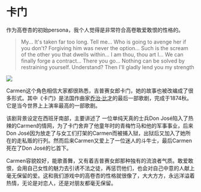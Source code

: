 # 卡门

作为高卷杏的初始persona，我个人觉得是非常符合高卷敢爱敢恨的性格的。

> My... It's taken far too long. Tell me... Who is going to avenge her if you don't? Forgiving him was never the option... Such is the scream of the other you that dwells within... I am thou, thou art I... We can finally forge a contract... There you go... Nothing can be solved by restraining yourself. Understand? Then I'll gladly lend you my strength

![](https://pic4.zhimg.com/80/v2-79cd3434bed5ad8998d67ea495fcda77_720w.jpg)

Carmen这个角色相信大家都很熟悉，吉普赛女郎卡门，她的故事也被改编成了很多形式。其中《卡门》是法国作曲家[乔治·比才](https://link.zhihu.com/?target=https%3A//zh.wikipedia.org/wiki/%25E4%25B9%2594%25E6%25B2%25BB%25C2%25B7%25E6%25AF%2594%25E6%2589%258D)的最后一部歌剧，完成于1874秋。它是当今世界上上演率最高的一部歌剧。

该剧背景设定在西班牙南部，主要讲述了 一位单纯天真的士兵Don José陷入了热辣的Carmen的情网，为了卡门舍弃了他童年时的青梅竹马和他的军事事业，后来Don José因为放走了与女工们打架的Carmen而被捕入狱，出狱后又加入了她所在的走私贩的行列。然而后来Carmen又爱上了一位迷人的斗牛士，最后Carmen死在了Don José的匕首下。

Carmen容貌姣好，能歌善舞，又有着吉普赛女郎那种独有的流浪者气质。敢爱敢恨，会用自己女性的魅力去引诱不法之徒，再惩罚他们，也会对自己中意的人献上毫无保留的爱。这和我们游戏中的高卷杏的性格就很像了，大大方方，永远洋溢着热情，无论是对恋人，还是对朋友都毫无保留。

